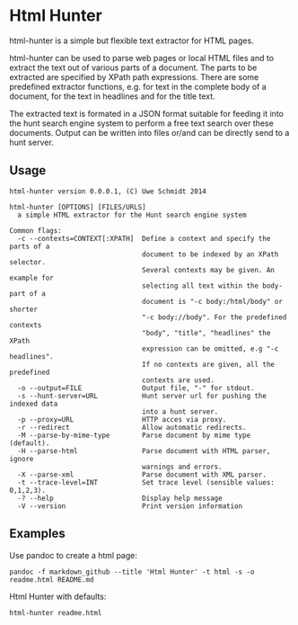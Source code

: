 Html Hunter
===========

html-hunter is a simple but flexible text extractor for HTML pages.

html-hunter can be used to parse web pages or local HTML files and to extract
the text out of various parts of a document. The parts to be extracted are
specified by XPath path expressions. There are some predefined extractor
functions, e.g. for text in the complete body of a document, for the text in
headlines and for the title text.

The extracted text is formated in a JSON format suitable for feeding it into
the hunt search engine system to perform a free text search over these
documents. Output can be written into files or/and can be directly send to a
hunt server.

Usage
-----

```
html-hunter version 0.0.0.1, (C) Uwe Schmidt 2014

html-hunter [OPTIONS] [FILES/URLS]
  a simple HTML extractor for the Hunt search engine system

Common flags:
  -c --contexts=CONTEXT[:XPATH]  Define a context and specify the parts of a
                                 document to be indexed by an XPath selector.
                                 Several contexts may be given. An example for
                                 selecting all text within the body-part of a
                                 document is "-c body:/html/body" or shorter
                                 "-c body://body". For the predefined contexts
                                 "body", "title", "headlines" the XPath
                                 expression can be omitted, e.g "-c headlines".
                                 If no contexts are given, all the predefined
                                 contexts are used.
  -o --output=FILE               Output file, "-" for stdout.
  -s --hunt-server=URL           Hunt server url for pushing the indexed data
                                 into a hunt server.
  -p --proxy=URL                 HTTP acces via proxy.
  -r --redirect                  Allow automatic redirects.
  -M --parse-by-mime-type        Parse document by mime type (default).
  -H --parse-html                Parse document with HTML parser, ignore
                                 warnings and errors.
  -X --parse-xml                 Parse document with XML parser.
  -t --trace-level=INT           Set trace level (sensible values: 0,1,2,3).
  -? --help                      Display help message
  -V --version                   Print version information
```

Examples
--------

Use pandoc to create a html page:

```pandoc -f markdown_github --title 'Html Hunter' -t html -s -o readme.html README.md```

Html Hunter with defaults:

```html-hunter readme.html```

